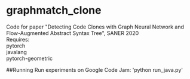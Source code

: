 # graphmatch_clone
Code for paper "Detecting Code Clones with Graph Neural Network and Flow-Augmented Abstract Syntax Tree", SANER 2020  
Requires:   
pytorch    
javalang  
pytorch-geometric  

##Running
Run experiments on Google Code Jam:
'python run_java.py'
